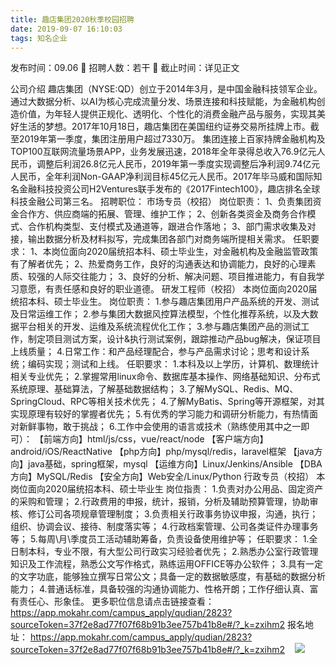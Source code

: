 ```yaml
---
title: 趣店集团2020秋季校园招聘
date: 2019-09-07 16:10:03
tags: 知名企业
---
```

发布时间：09.06   🌟   招聘人数：若干   🌈   截止时间：详见正文
<!-- more -->
公司介绍
趣店集团（NYSE:QD）创立于2014年3月，是中国金融科技领军企业。通过大数据分析、以AI为核心完成流量分发、场景连接和科技赋能，为金融机构创造价值，为年轻人提供正规化、透明化、个性化的消费金融产品与服务，实现其美好生活的梦想。2017年10月18日，趣店集团在美国纽约证券交易所挂牌上市。截至2019年第一季度，集团注册用户超过7330万。
集团连接上百家持牌金融机构及TOP100互联网流量场景APP，业务发展迅速，2018年全年录得总收入76.9亿元人民币，调整后利润26.8亿元人民币，2019年第一季度实现调整后净利润9.74亿元人民币，全年利润Non-GAAP净利润目标45亿元人民币。2017年毕马威和国际知名金融科技投资公司H2Ventures联手发布的《2017Fintech100》，趣店排名全球科技金融公司第三名。
招聘职位：
市场专员（校招）
岗位职责：
1、负责集团资金合作方、供应商端的拓展、管理、维护工作；
2、创新各类资金及商务合作模式、合作机构类型、支付模式及通道等，跟进合作落地；
3、部门需求收集及对接，输出数据分析及材料拟写，完成集团各部门对商务端所提相关需求。
任职要求：
1、本岗位面向2020届统招本科、硕士毕业生，对金融机构及金融监管政策有了解者优先；
2、热爱商务工作，良好的沟通表达和协调能力，良好的心理素质、较强的人际交往能力；
3、良好的分析、解决问题、项目推进能力，有自我学习意愿，有责任感和良好的职业道德。
研发工程师（校招）
本岗位面向2020届统招本科、硕士毕业生。
岗位职责：
1.参与趣店集团用户产品系统的开发、测试及日常运维工作；
2.参与集团大数据风控算法模型，个性化推荐系统，以及大数据平台相关的开发、运维及系统流程优化工作；
3.参与趣店集团产品的测试工作，制定项目测试方案，设计&执行测试案例，跟踪推动产品bug解决，保证项目上线质量；
4.日常工作：和产品经理配合，参与产品需求讨论；思考和设计系统；编码实现；测试和上线。
任职要求：
1.本科及以上学历，计算机、数理统计相关专业优先；
2.掌握常用linux命令、数据库基本操作、网络基础知识、分布式系统原理、基础算法，了解基础数据结构；
3.了解MySQL、Redis、MQ、SpringCloud、RPC等相关技术优先；
4.了解MyBatis、Spring等开源框架，对其实现原理有较好的掌握者优先；
5.有优秀的学习能力和调研分析能力，有热情面对新鲜事物，敢于挑战；
6.工作中会使用的语言或技术（熟练使用其中之一即可）：
【前端方向】html/js/css，vue/react/node
【客户端方向】android/iOS/ReactNative
【php方向】php/mysql/redis，laravel框架
【java方向】java基础，spring框架，mysql
【运维方向】Linux/Jenkins/Ansible
【DBA方向】MySQL/Redis
【安全方向】Web安全/Linux/Python
行政专员（校招）
本岗位面向2020届统招本科、硕士毕业生
岗位指责：
1.负责对办公用品、固定资产的采购和管理；
2.行政费用的申报，统计，报销，分析及辅助预算管理，协助审核、修订公司各项规章管理制度；
3.负责相关行政事务协议申报，沟通，执行；组织、协调会议、接待、制度落实等；
4.行政档案管理、公司各类证件办理事务等；
5.每周\月\季度员工活动辅助筹备，负责设备使用维护等；
任职要求：
1.全日制本科，专业不限，有大型公司行政实习经验者优先；
2.熟悉办公室行政管理知识及工作流程，熟悉公文写作格式，熟练运用OFFICE等办公软件；
3.具有一定的文字功底，能够独立撰写日常公文；具备一定的数据敏感度，有基础的数据分析能力；
4.普通话标准，具备较强的沟通协调能力、性格开朗；工作仔细认真、富有责任心、形象佳。
更多职位信息请点击链接查看：
https://app.mokahr.com/campus_apply/qudian/2823?sourceToken=37f2e8ad77f07f68b91b3ee757b41b8e#/?_k=zxihm2
报名地址：
https://app.mokahr.com/campus_apply/qudian/2823?sourceToken=37f2e8ad77f07f68b91b3ee757b41b8e#/?_k=zxihm2
 
 ![](https://cdn.weiweiblog.cn/20181015134814.png)